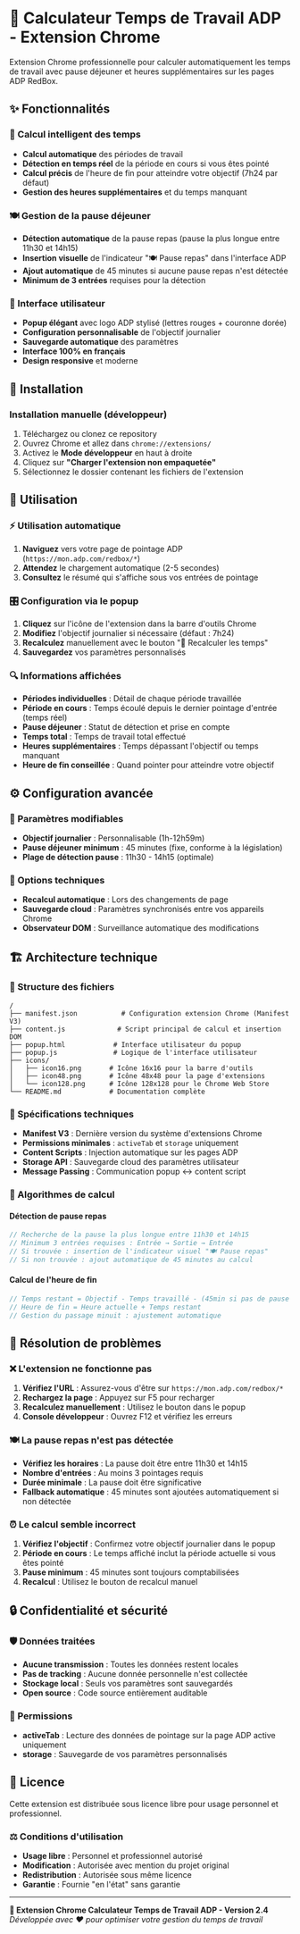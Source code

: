 # 🏢 Calculateur Temps de Travail ADP - Extension Chrome

Extension Chrome professionnelle pour calculer automatiquement les temps de travail avec pause déjeuner et heures supplémentaires sur les pages ADP RedBox.

## ✨ Fonctionnalités

### 🎯 Calcul intelligent des temps
- **Calcul automatique** des périodes de travail
- **Détection en temps réel** de la période en cours si vous êtes pointé
- **Calcul précis** de l'heure de fin pour atteindre votre objectif (7h24 par défaut)
- **Gestion des heures supplémentaires** et du temps manquant

### 🍽️ Gestion de la pause déjeuner
- **Détection automatique** de la pause repas (pause la plus longue entre 11h30 et 14h15)
- **Insertion visuelle** de l'indicateur "🍽️ Pause repas" dans l'interface ADP
- **Ajout automatique** de 45 minutes si aucune pause repas n'est détectée
- **Minimum de 3 entrées** requises pour la détection

### 🎨 Interface utilisateur
- **Popup élégant** avec logo ADP stylisé (lettres rouges + couronne dorée)
- **Configuration personnalisable** de l'objectif journalier
- **Sauvegarde automatique** des paramètres
- **Interface 100% en français**
- **Design responsive** et moderne

## 🚀 Installation

### Installation manuelle (développeur)
1. Téléchargez ou clonez ce repository
2. Ouvrez Chrome et allez dans `chrome://extensions/`
3. Activez le **Mode développeur** en haut à droite
4. Cliquez sur **"Charger l'extension non empaquetée"**
5. Sélectionnez le dossier contenant les fichiers de l'extension

## 📖 Utilisation

### ⚡ Utilisation automatique
1. **Naviguez** vers votre page de pointage ADP (`https://mon.adp.com/redbox/*`)
2. **Attendez** le chargement automatique (2-5 secondes)
3. **Consultez** le résumé qui s'affiche sous vos entrées de pointage

### 🎛️ Configuration via le popup
1. **Cliquez** sur l'icône de l'extension dans la barre d'outils Chrome
2. **Modifiez** l'objectif journalier si nécessaire (défaut : 7h24)
3. **Recalculez** manuellement avec le bouton "🔄 Recalculer les temps"
4. **Sauvegardez** vos paramètres personnalisés

### 🔍 Informations affichées
- **Périodes individuelles** : Détail de chaque période travaillée
- **Période en cours** : Temps écoulé depuis le dernier pointage d'entrée (temps réel)
- **Pause déjeuner** : Statut de détection et prise en compte
- **Temps total** : Temps de travail total effectué
- **Heures supplémentaires** : Temps dépassant l'objectif ou temps manquant
- **Heure de fin conseillée** : Quand pointer pour atteindre votre objectif

## ⚙️ Configuration avancée

### 🎯 Paramètres modifiables
- **Objectif journalier** : Personnalisable (1h-12h59m)
- **Pause déjeuner minimum** : 45 minutes (fixe, conforme à la législation)
- **Plage de détection pause** : 11h30 - 14h15 (optimale)

### 🔧 Options techniques
- **Recalcul automatique** : Lors des changements de page
- **Sauvegarde cloud** : Paramètres synchronisés entre vos appareils Chrome
- **Observateur DOM** : Surveillance automatique des modifications

## 🏗️ Architecture technique

### 📁 Structure des fichiers
```
/
├── manifest.json           # Configuration extension Chrome (Manifest V3)
├── content.js             # Script principal de calcul et insertion DOM  
├── popup.html            # Interface utilisateur du popup
├── popup.js              # Logique de l'interface utilisateur
├── icons/
│   ├── icon16.png       # Icône 16x16 pour la barre d'outils
│   ├── icon48.png       # Icône 48x48 pour la page d'extensions
│   └── icon128.png      # Icône 128x128 pour le Chrome Web Store
└── README.md            # Documentation complète
```

### 🔧 Spécifications techniques
- **Manifest V3** : Dernière version du système d'extensions Chrome
- **Permissions minimales** : `activeTab` et `storage` uniquement
- **Content Scripts** : Injection automatique sur les pages ADP
- **Storage API** : Sauvegarde cloud des paramètres utilisateur
- **Message Passing** : Communication popup ↔ content script

### 🧮 Algorithmes de calcul

#### Détection de pause repas
```javascript
// Recherche de la pause la plus longue entre 11h30 et 14h15
// Minimum 3 entrées requises : Entrée → Sortie → Entrée
// Si trouvée : insertion de l'indicateur visuel "🍽️ Pause repas"
// Si non trouvée : ajout automatique de 45 minutes au calcul
```

#### Calcul de l'heure de fin
```javascript
// Temps restant = Objectif - Temps travaillé - (45min si pas de pause détectée)
// Heure de fin = Heure actuelle + Temps restant
// Gestion du passage minuit : ajustement automatique
```

## 🐛 Résolution de problèmes

### ❌ L'extension ne fonctionne pas
1. **Vérifiez l'URL** : Assurez-vous d'être sur `https://mon.adp.com/redbox/*`
2. **Rechargez la page** : Appuyez sur F5 pour recharger
3. **Recalculez manuellement** : Utilisez le bouton dans le popup
4. **Console développeur** : Ouvrez F12 et vérifiez les erreurs

### 🍽️ La pause repas n'est pas détectée
- **Vérifiez les horaires** : La pause doit être entre 11h30 et 14h15
- **Nombre d'entrées** : Au moins 3 pointages requis
- **Durée minimale** : La pause doit être significative
- **Fallback automatique** : 45 minutes sont ajoutées automatiquement si non détectée

### ⏰ Le calcul semble incorrect
1. **Vérifiez l'objectif** : Confirmez votre objectif journalier dans le popup
2. **Période en cours** : Le temps affiché inclut la période actuelle si vous êtes pointé
3. **Pause minimum** : 45 minutes sont toujours comptabilisées
4. **Recalcul** : Utilisez le bouton de recalcul manuel

## 🔒 Confidentialité et sécurité

### 🛡️ Données traitées
- **Aucune transmission** : Toutes les données restent locales
- **Pas de tracking** : Aucune donnée personnelle n'est collectée
- **Stockage local** : Seuls vos paramètres sont sauvegardés
- **Open source** : Code source entièrement auditable

### 🔐 Permissions
- **activeTab** : Lecture des données de pointage sur la page ADP active uniquement
- **storage** : Sauvegarde de vos paramètres personnalisés

## 📄 Licence

Cette extension est distribuée sous licence libre pour usage personnel et professionnel.

### ⚖️ Conditions d'utilisation
- **Usage libre** : Personnel et professionnel autorisé
- **Modification** : Autorisée avec mention du projet original
- **Redistribution** : Autorisée sous même licence
- **Garantie** : Fournie "en l'état" sans garantie

---

**🎯 Extension Chrome Calculateur Temps de Travail ADP - Version 2.4**
*Développée avec ❤️ pour optimiser votre gestion du temps de travail*
